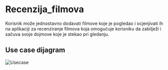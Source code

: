 # Recenzija_filmova

 Korisnik može jednostavno dodavati filmove koje je pogledao i ocjenjivati ih na aplikaciji za recenziranje filmova koja omogućuje korisniku da zabilježi i sačuva svoje dojmove koje je stekao pri gledanju.
## Use case dijagram
![Usecase](https://github.com/MarijaKuric/Recenzija_filmova/assets/159777612/c8c1c6a5-baae-4aa4-886b-2379a6ded805)
